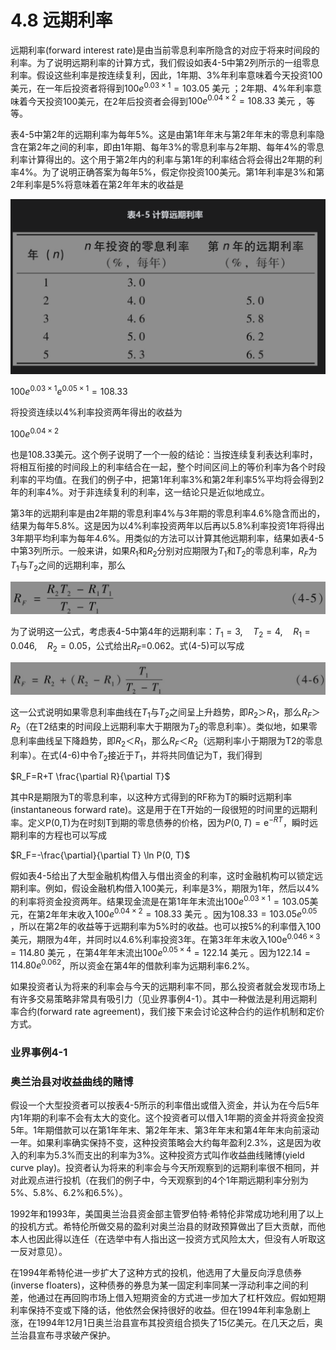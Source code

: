 # 4.8 远期利率

远期利率(forward interest rate)是由当前零息利率所隐含的对应于将来时间段的利率。为了说明远期利率的计算方式，我们假设如表4-5中第2列所示的一组零息利率。假设这些利率是按连续复利，因此，1年期、3%年利率意味着今天投资100美元，在一年后投资者将得到$`100 e^{0.03 \times 1}=103.05 \text { 美元 }`$；2年期、4%年利率意味着今天投资100美元，在2年后投资者会得到$`100 e^{0.04 \times 2}=108.33 \text { 美元 }`$，等等。

表4-5中第2年的远期利率为每年5%。这是由第1年年末与第2年年末的零息利率隐含在第2年之间的利率，即由1年期、每年3%的零息利率与2年期、每年4%的零息利率计算得出的。这个用于第2年内的利率与第1年的利率结合将会得出2年期的利率4%。为了说明正确答案为每年5%，假定你投资100美元。第1年利率是3%和第2年利率是5%将意味着在第2年年末的收益是

![](images/2024-02-21-18-40-51.png)

$`100 e^{0.03 \times 1} e^{0.05 \times 1}=108.33`$

将投资连续以4%利率投资两年得出的收益为

$`100 e^{0.04 \times 2}`$

也是108.33美元。这个例子说明了一个一般的结论：当按连续复利表达利率时，将相互衔接的时间段上的利率结合在一起，整个时间区间上的等价利率为各个时段利率的平均值。在我们的例子中，把第1年利率3%和第2年利率5%平均将会得到2年的利率4%。对于非连续复利的利率，这一结论只是近似地成立。

第3年的远期利率是由2年期的零息利率4%与3年期的零息利率4.6%隐含而出的，结果为每年5.8%。这是因为以4%利率投资两年以后再以5.8%利率投资1年将得出3年期平均利率为每年4.6%。用类似的方法可以计算其他远期利率，结果如表4-5中第3列所示。一般来讲，如果$`R_1`$和$`R_2`$分别对应期限为$`T_1`$和$`T_2`$的零息利率，$`R_F`$为$`T_1`$与$`T_2`$之间的远期利率，那么

![](images/2024-02-21-18-43-34.png)

为了说明这一公式，考虑表4-5中第4年的远期利率：$`T_1=3, \quad T_2=4, \quad R_1=0.046, \quad R_2=0.05`$，公式给出$`R_F`$=0.062。式(4-5)可以写成

![](images/2024-02-21-18-44-58.png)

这一公式说明如果零息利率曲线在$`T_1`$与$`T_2`$之间呈上升趋势，即$`R_2＞R_1`$，那么$`R_F＞R_2`$（在T2结束的时间段上远期利率大于期限为$`T_2`$的零息利率）。类似地，如果零息利率曲线呈下降趋势，即$`R_2＜R_1`$，那么$`R_F＜R_2`$（远期利率小于期限为T2的零息利率）。在式(4-6)中令$`T_2`$接近于$`T_1`$，并将共同值记为T，我们得到

$`R_F=R+T \frac{\partial R}{\partial T}`$

其中R是期限为T的零息利率，以这种方式得到的RF称为T的瞬时远期利率(instantaneous forward rate)。这是用于在T开始的一段很短的时间里的远期利率。定义P(0,T)为在时刻T到期的零息债券的价格，因为$`P(0, T)=\mathrm{e}^{-R T}`$，瞬时远期利率的方程也可以写成

$`R_F=-\frac{\partial}{\partial T} \ln P(0, T)`$

假如表4-5给出了大型金融机构借入与借出资金的利率，这时金融机构可以锁定远期利率。例如，假设金融机构借入100美元，利率是3%，期限为1年，然后以4%的利率将资金投资两年。结果现金流是在第1年年末流出$`100 e^{0.03 \times 1}=103.05`$美元，在第2年年末收入$`100 e^{0.04 \times 2}=108.33 \text { 美元 }`$。因为$`108.33=103.05 e^{0.05}`$ ，所以在第2年的收益等于远期利率为5%时的收益。也可以按5%的利率借入100美元，期限为4年，并同时以4.6%利率投资3年。在第3年年末收入$`100 \mathrm{e}^{0.046 \times 3}=114.80 \text { 美元 }`$ ，在第4年年末流出$`100 e^{0.05 \times 4}=122.14 \text { 美元 }`$ 。因为$`122.14=114.80 e^{0.062}`$，所以资金在第4年的借款利率为远期利率6.2%。

如果投资者认为将来的利率会与今天的远期利率不同，那么投资者就会发现市场上有许多交易策略非常具有吸引力（见业界事例4-1）。其中一种做法是利用远期利率合约(forward rate agreement)，我们接下来会讨论这种合约的运作机制和定价方式。

###  业界事例4-1

### 奥兰治县对收益曲线的赌博

假设一个大型投资者可以按表4-5所示的利率借出或借入资金，并认为在今后5年内1年期的利率不会有太大的变化。这个投资者可以借入1年期的资金并将资金投资5年。1年期借款可以在第1年年末、第2年年末、第3年年末和第4年年末向前滚动一年。如果利率确实保持不变，这种投资策略会大约每年盈利2.3%，这是因为收入的利率为5.3%而支出的利率为3%。这种投资方式叫作收益曲线赌博(yield curve play)。投资者认为将来的利率会与今天所观察到的远期利率很不相同，并对此观点进行投机（在我们的例子中，今天观察到的4个1年期远期利率分别为5%、5.8%、6.2%和6.5%）。

1992年和1993年，美国奥兰治县资金部主管罗伯特·希特伦非常成功地利用了以上的投机方式。希特伦所做交易的盈利对奥兰治县的财政预算做出了巨大贡献，而他本人也因此得以连任（在选举中有人指出这一投资方式风险太大，但没有人听取这一反对意见）。

在1994年希特伦进一步扩大了这种方式的投机，他选用了大量反向浮息债券(inverse floaters)，这种债券的券息为某一固定利率同某一浮动利率之间的利差，他通过在再回购市场上借入短期资金的方式进一步加大了杠杆效应。假如短期利率保持不变或下降的话，他依然会保持很好的收益。但在1994年利率急剧上涨，在1994年12月1日奥兰治县宣布其投资组合损失了15亿美元。在几天之后，奥兰治县宣布寻求破产保护。



